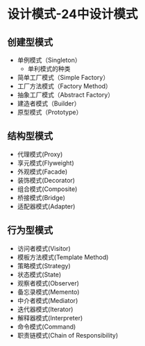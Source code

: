 # 设计模式-24中设计模式
## 创建型模式

- 单例模式（Singleton）
	- 单利模式的种类
- 简单工厂模式（Simple Factory）
- 工厂方法模式（Factory Method）
- 抽象工厂模式（Abstract Factory）
- 建造者模式（Builder）
- 原型模式（Prototype）

## 结构型模式

- 代理模式(Proxy)
- 享元模式(Flyweight)
- 外观模式(Facade)
- 装饰模式(Decorator)
- 组合模式(Composite)
- 桥接模式(Bridge)
- 适配器模式(Adapter)

## 行为型模式

- 访问者模式(Visitor)
- 模板方法模式(Template Method)
- 策略模式(Strategy)
- 状态模式(State)
- 观察者模式(Observer)
- 备忘录模式(Memento)
- 中介者模式(Mediator)
- 迭代器模式(Iterator)
- 解释器模式(Interpreter)
- 命令模式(Command)
- 职责链模式(Chain of Responsibility)